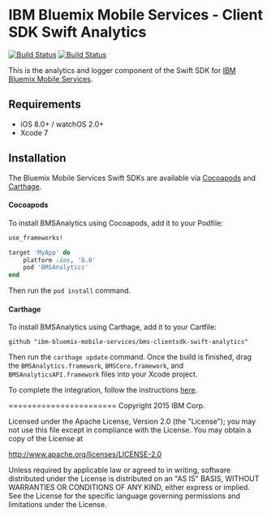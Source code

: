 IBM Bluemix Mobile Services - Client SDK Swift Analytics
===================================================

[![Build Status](https://travis-ci.org/ibm-bluemix-mobile-services/bms-clientsdk-swift-analytics-api.svg?branch=master)](https://travis-ci.org/ibm-bluemix-mobile-services/bms-clientsdk-swift-analytics-api)
[![Build Status](https://travis-ci.org/ibm-bluemix-mobile-services/bms-clientsdk-swift-analytics-api.svg?branch=development)](https://travis-ci.org/ibm-bluemix-mobile-services/bms-clientsdk-swift-analytics-api)

This is the analytics and logger component of the Swift SDK for [IBM Bluemix Mobile Services](https://console.ng.bluemix.net/docs/services/mobile.html).


## Requirements
* iOS 8.0+ / watchOS 2.0+
* Xcode 7


## Installation
The Bluemix Mobile Services Swift SDKs are available via [Cocoapods](http://cocoapods.org/) and [Carthage](https://github.com/Carthage/Carthage).

#### Cocoapods
To install BMSAnalytics using Cocoapods, add it to your Podfile:

```ruby
use_frameworks!

target 'MyApp' do
    platform :ios, '8.0'
    pod 'BMSAnalytics'
end
```

Then run the `pod install` command.

#### Carthage
To install BMSAnalytics using Carthage, add it to your Cartfile: 

```ogdl
github "ibm-bluemix-mobile-services/bms-clientsdk-swift-analytics"
```

Then run the `carthage update` command. Once the build is finished, drag the `BMSAnalytics.framework`, `BMSCore.framework`, and `BMSAnalyticsAPI.framework` files into your Xcode project. 

To complete the integration, follow the instructions [here](https://github.com/Carthage/Carthage#getting-started).


=======================
Copyright 2015 IBM Corp.

Licensed under the Apache License, Version 2.0 (the "License");
you may not use this file except in compliance with the License.
You may obtain a copy of the License at

http://www.apache.org/licenses/LICENSE-2.0

Unless required by applicable law or agreed to in writing, software
distributed under the License is distributed on an "AS IS" BASIS,
WITHOUT WARRANTIES OR CONDITIONS OF ANY KIND, either express or implied.
See the License for the specific language governing permissions and
limitations under the License.

